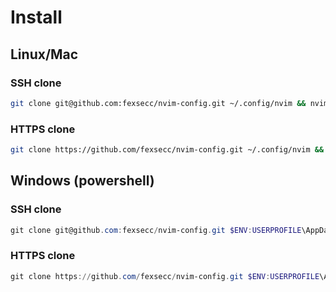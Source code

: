 # Install 
## Linux/Mac
### SSH clone
```bash
git clone git@github.com:fexsecc/nvim-config.git ~/.config/nvim && nvim
```
### HTTPS clone
```bash
git clone https://github.com/fexsecc/nvim-config.git ~/.config/nvim && nvim
```
## Windows (powershell)
### SSH clone
```powershell
git clone git@github.com:fexsecc/nvim-config.git $ENV:USERPROFILE\AppData\Local\nvim
```
### HTTPS clone
```powershell
git clone https://github.com/fexsecc/nvim-config.git $ENV:USERPROFILE\AppData\Local\nvim
```
